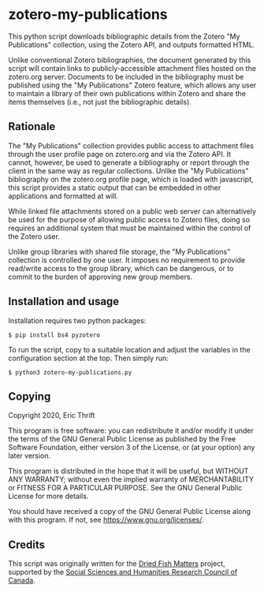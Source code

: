 # zotero-my-publications

This python script downloads bibliographic details from the Zotero 
"My Publications" collection, using the Zotero API, and outputs 
formatted HTML.

Unlike conventional Zotero bibliographies, the document generated by this
script will contain links to publicly-accessible attachment files hosted on the
zotero.org server. Documents to be included in the bibliography must be
published using the "My Publications" Zotero feature, which allows any user to
maintain a library of their own publications within Zotero and share the items
themselves (i.e., not just the bibliographic details). 

## Rationale

The "My Publications" collection provides public access to attachment files
through the user profile page on zotero.org and via the Zotero API. It cannot,
however, be used to generate a bibliography or report through the client in the
same way as regular collections. Unlike the "My Publications" bibliography on
the zotero.org profile page, which is loaded with javascript, this script
provides a static output that can be embedded in other applications and
formatted at will.

While linked file attachments stored on a public web server can alternatively be
used for the purpose of allowing public access to Zotero files, doing so
requires an additional system that must be maintained within the control of the
Zotero user. 

Unlike group libraries with shared file storage, the "My Publications"
collection is controlled by one user. It imposes no requirement to provide
read/write access to the group library, which can be dangerous, or to commit to
the burden of approving new group members.

## Installation and usage

Installation requires two python packages:

    $ pip install bs4 pyzotero

To run the script, copy to a suitable location and adjust the variables
in the configuration section at the top. Then simply run:

    $ python3 zotero-my-publications.py

## Copying

Copyright 2020, Eric Thrift

This program is free software: you can redistribute it and/or modify
it under the terms of the GNU General Public License as published by
the Free Software Foundation, either version 3 of the License, or
(at your option) any later version.

This program is distributed in the hope that it will be useful,
but WITHOUT ANY WARRANTY; without even the implied warranty of
MERCHANTABILITY or FITNESS FOR A PARTICULAR PURPOSE.  See the
GNU General Public License for more details.

You should have received a copy of the GNU General Public License
along with this program.  If not, see <https://www.gnu.org/licenses/>.

## Credits

This script was originally written for the 
[Dried Fish Matters](https://driedfishmatters.org) project, supported 
by the [Social Sciences and Humanities Research Council of 
Canada](http://sshrc-crsh.gc.ca).
